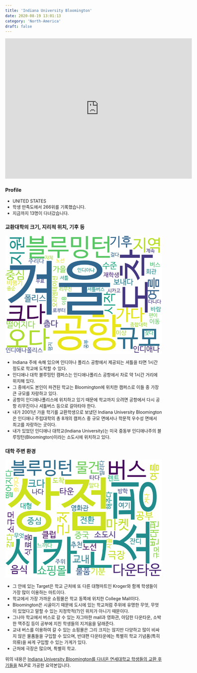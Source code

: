 ```yaml
---
title: 'Indiana University Bloomington'
date: 2020-08-19 13:01:13
category: 'North-America'
draft: false
---
```


<iframe
width="600"
height="450"
frameborder="0" style="border:0"
src="https://www.google.com/maps/embed/v1/place?key=AIzaSyC9e1AME-pVmWC4hBpFdu5S4dKzyepa3HQ&q=Indiana+University+Bloomington&center=39.175448700000004,-86.512627&zoom=14" allowfullscreen>
</iframe>

### Profile

* UNITED STATES
* 학생 만족도에서 266위를 기록했습니다.
* 지금까지 13명이 다녀갔습니다. 

### 교환대학의 크기, 지리적 위치, 기후 등

![gen_info-WordCloud](../univ_wordclouds_okt/gen_info/US000085_gen_info_okt.png)

* Indiana 주에 속해 있으며 인디아나 폴리스 공항에서 제공되는 셔틀을 타면 1시간 정도로 학교에 도착할 수 있다.
* 인디애나 대학 블루밍턴 캠퍼스는 인디애나폴리스 공항에서 차로 약 1시간 거리에 위치해 있다.
* 그 중에서도 본인이 파견된 학교는 Bloomington에 위치한 캠퍼스로 이들 중 가장 큰 규모를 자랑하고 있다.
* 공항이 인디애나폴리스에 위치하고 있기 때문에 학교까지 오려면 공항에서 다시 공항 리무진이나 셔틀버스 등으로 갈아타야 한다.
* 내가 2001년 가을 학기를 교환학생으로 보냈던 Indiana University Bloomington은 인디애나 주립대학의 총 8개의 캠퍼스 중 규모 면에서나 학문적 우수성 면에서 최고를 자랑하는 곳이다.
* 내가 있었던 인디애나 대학교(Indiana University)는 미국 중동부 인디애나주의 블루밍턴(Bloomington)이라는 소도시에 위치하고 있다.


### 대학 주변 환경

![env_info-WordCloud](../univ_wordclouds_okt/env_info/US000085_env_info_okt.png)

* 그 안에 있는 Target은 학교 근처에 또 다른 대형마트인 Kroger와 함께 학생들이 가장 많이 이용하는 마트이다.
* 학교에서 가장 가까운 쇼핑몰은 학교 동쪽에 위치한 College Mall이다.
* Bloomington은 시골이기 때문에 도시에 있는 학교처럼 주위에 유명한 무엇, 무엇이 있었다고 말할 수 있는 지정학적(?)인 위치가 아니기 때문이다.
* 그나마 학교에서 버스로 갈 수 있는 자그마한 mall과 영화관, 아담한 다운타운, 소박한 맥주집 등이 공부에 지친 학생들의 지겨움을 달래준다.
* 교내 버스를 이용하여 갈 수 있는 쇼핑몰은 그리 크지는 않지만 다양하고 많이 비싸지 않은 물품들을 구입할 수 있으며, 반대편 다운타운에는 특별히 학교 기념품(특히 의류)을 싸게 구입할 수 있는 가게가 있다.
* 근처에 극장은 많으며, 특별히 학교.


위의 내용은 [Indiana University Bloomington를 다녀온 연세대학교 학생들의 교환 후기들을](http://oia.yonsei.ac.kr/partner/expReport.asp?ucode=US000085&bgbn=A) NLP로 가공한 요약본입니다. 
